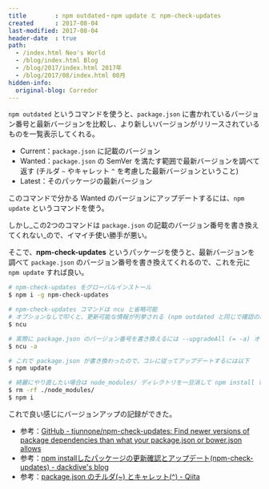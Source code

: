 ```yaml
---
title        : npm outdated・npm update と npm-check-updates
created      : 2017-08-04
last-modified: 2017-08-04
header-date  : true
path:
  - /index.html Neo's World
  - /blog/index.html Blog
  - /blog/2017/index.html 2017年
  - /blog/2017/08/index.html 08月
hidden-info:
  original-blog: Corredor
---
```


`npm outdated` というコマンドを使うと、`package.json` に書かれているバージョン番号と最新バージョンを比較し、より新しいバージョンがリリースされているものを一覧表示してくれる。

- Current：`package.json` に記載のバージョン
- Wanted：`package.json` の SemVer を満たす範囲で最新バージョンを調べて返す (チルダ `~` やキャレット `^` を考慮した最新バージョンということ)
- Latest：そのパッケージの最新バージョン

このコマンドで分かる Wanted のバージョンにアップデートするには、`npm update` というコマンドを使う。

しかし_この2つのコマンドは `package.json` の記載のバージョン番号を書き換えてくれない_ので、イマイチ使い勝手が悪い。

そこで、__npm-check-updates__ というパッケージを使うと、最新バージョンを調べて `package.json` のバージョン番号を書き換えてくれるので、これを元に `npm update` すれば良い。

```bash
# npm-check-updates をグローバルインストール
$ npm i -g npm-check-updates

# npm-check-updates コマンドは ncu と省略可能
# オプションなしで叩くと、更新可能な情報が列挙される (npm outdated と同じで確認のみ)
$ ncu

# 実際に package.json のバージョン番号を書き換えるには --upgradeAll (= -a) オプションを付ける
$ ncu -a

# これで package.json が書き換わったので、コレに従ってアップデートするには以下
$ npm update

# 綺麗にやり直したい場合は node_modules/ ディレクトリを一旦消して npm install をやり直す
$ rm -rf ./node_modules/
$ npm i
```

これで良い感じにバージョンアップの記録ができた。

- 参考：[GitHub - tjunnone/npm-check-updates: Find newer versions of package dependencies than what your package.json or bower.json allows](https://github.com/tjunnone/npm-check-updates)
- 参考：[npm installしたパッケージの更新確認とアップデート(npm-check-updates) - dackdive's blog](http://dackdive.hateblo.jp/entry/2016/10/10/095800)
- 参考：[package.json のチルダ(~) とキャレット(^) - Qiita](http://qiita.com/sotarok/items/4ebd4cfedab186355867)
